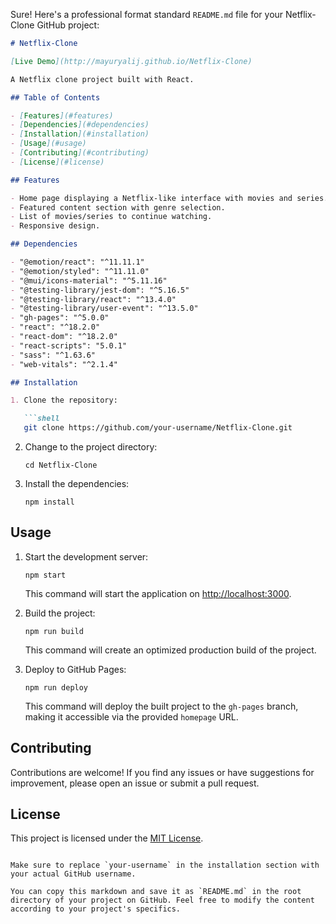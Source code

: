Sure! Here's a professional format standard `README.md` file for your Netflix-Clone GitHub project:

```markdown
# Netflix-Clone

[Live Demo](http://mayuryalij.github.io/Netflix-Clone)

A Netflix clone project built with React.

## Table of Contents

- [Features](#features)
- [Dependencies](#dependencies)
- [Installation](#installation)
- [Usage](#usage)
- [Contributing](#contributing)
- [License](#license)

## Features

- Home page displaying a Netflix-like interface with movies and series.
- Featured content section with genre selection.
- List of movies/series to continue watching.
- Responsive design.

## Dependencies

- "@emotion/react": "^11.11.1"
- "@emotion/styled": "^11.11.0"
- "@mui/icons-material": "^5.11.16"
- "@testing-library/jest-dom": "^5.16.5"
- "@testing-library/react": "^13.4.0"
- "@testing-library/user-event": "^13.5.0"
- "gh-pages": "^5.0.0"
- "react": "^18.2.0"
- "react-dom": "^18.2.0"
- "react-scripts": "5.0.1"
- "sass": "^1.63.6"
- "web-vitals": "^2.1.4"

## Installation

1. Clone the repository:

   ```shell
   git clone https://github.com/your-username/Netflix-Clone.git
   ```

2. Change to the project directory:

   ```shell
   cd Netflix-Clone
   ```

3. Install the dependencies:

   ```shell
   npm install
   ```

## Usage

1. Start the development server:

   ```shell
   npm start
   ```

   This command will start the application on [http://localhost:3000](http://localhost:3000).

2. Build the project:

   ```shell
   npm run build
   ```

   This command will create an optimized production build of the project.

3. Deploy to GitHub Pages:

   ```shell
   npm run deploy
   ```

   This command will deploy the built project to the `gh-pages` branch, making it accessible via the provided `homepage` URL.

## Contributing

Contributions are welcome! If you find any issues or have suggestions for improvement, please open an issue or submit a pull request.

## License

This project is licensed under the [MIT License](LICENSE).
```

Make sure to replace `your-username` in the installation section with your actual GitHub username.

You can copy this markdown and save it as `README.md` in the root directory of your project on GitHub. Feel free to modify the content according to your project's specifics.

